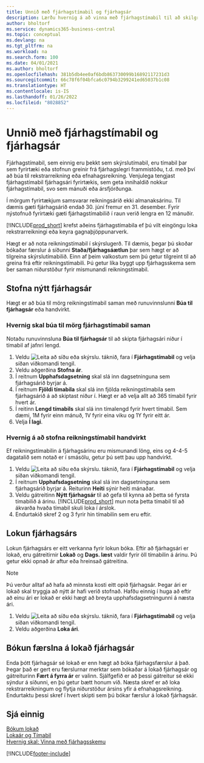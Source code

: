 ```yaml
---
title: Unnið með fjárhagstímabil og fjárhagsár
description: Lærðu hvernig á að vinna með fjárhagstímabil til að skilgreina hvenær fyrirtækið greinir frá fjárhagslegri frammistöðu.
author: bholtorf
ms.service: dynamics365-business-central
ms.topic: conceptual
ms.devlang: na
ms.tgt_pltfrm: na
ms.workload: na
ms.search.form: 100
ms.date: 04/01/2021
ms.author: bholtorf
ms.openlocfilehash: 381b5db4ee0af6bdb863730099b16892117231d3
ms.sourcegitcommit: 66c78f6f04bfca6c0794b3299241ed65037b1c08
ms.translationtype: HT
ms.contentlocale: is-IS
ms.lasthandoff: 01/26/2022
ms.locfileid: "8028852"
---
```

# <a name="working-with-accounting-periods-and-fiscal-years"></a>Unnið með fjárhagstímabil og fjárhagsár

Fjárhagstímabil, sem einnig eru þekkt sem skýrslutímabil, eru tímabil þar sem fyrirtæki eða stofnun greinir frá fjárhagslegri frammistöðu, t.d. með því að búa til rekstrarreikning eða efnahagsreikning. Venjulega tengjast fjárhagstímabil fjárhagsári fyrirtækis, sem geta innihaldið nokkur fjárhagstímabil, svo sem mánuði eða ársfjórðunga.

Í mörgum fyrirtækjum samsvarar reikningsárið ekki almanaksárinu. Til dæmis gæti fjárhagsárið endað 30. júní fremur en 31. desember. Fyrir nýstofnuð fyrirtæki gæti fjárhagstímabilið í raun verið lengra en 12 mánuðir.  

[!INCLUDE[prod_short](includes/prod_short.md)] krefst aðeins fjárhagstímabila ef þú vilt eingöngu loka rekstrarreikningi eða keyra gagnaþjöppunarverk. 

Hægt er að nota reikningstímabil í skýrslugerð. Til dæmis, þegar þú skoðar bókaðar færslur á síðunni **Staða/fjárhagsáætlun** þar sem hægt er að tilgreina skýrslutímabilið. Einn af þeim valkostum sem þú getur tilgreint til að greina frá eftir reikningstímabili. Þú getur líka byggt upp fjárhagsskema sem ber saman niðurstöður fyrir mismunandi reikningstímabil.

## <a name="creating-a-new-fiscal-year"></a>Stofna nýtt fjárhagsár

Hægt er að búa til mörg reikningstímabil saman með runuvinnslunni **Búa til fjárhagsár** eða handvirkt.

### <a name="how-to-create-accounting-periods-in-bulk"></a>Hvernig skal búa til mörg fjárhagstímabil saman

Notaðu runuvinnsluna **Búa til fjárhagsár** til að skipta fjárhagsári niður í tímabil af jafnri lengd.  

1. Veldu ![Leita að síðu eða skýrslu.](media/ui-search/search_small.png "Leit að síðu eða skýrslu tákn") táknið, fara í **Fjárhagstímabil** og velja síðan viðkomandi tengil.  
2. Veldu aðgerðina **Stofna ár**.  <!--What about the Scheduling option? Should we mention that? There's also the Report Output Type field...-->
3. Í reitnum **Upphafsdagsetning** skal slá inn dagsetninguna sem fjárhagsárið byrjar á.  
4. Í reitnum **Fjöldi tímabila** skal slá inn fjölda reikningstímabila sem fjárhagsárið á að skiptast niður í. Hægt er að velja allt að 365 tímabil fyrir hvert ár.  
5. Í reitinn **Lengd tímabils** skal slá inn tímalengd fyrir hvert tímabil. Sem dæmi, 1M fyrir einn mánuð, 1V fyrir eina viku og 1Y fyrir eitt ár.  
6. Velja **Í lagi**.  

### <a name="how-to-create-accounting-periods-manually"></a>Hvernig á að stofna reikningstímabil handvirkt

Ef reikningstímabilin á fjárhagsárinu eru mismunandi löng, eins og 4-4-5 dagatalið sem notað er í smásölu, getur þú sett þau upp handvirkt.  
  
1. Veldu ![Leita að síðu eða skýrslu.](media/ui-search/search_small.png "Leit að síðu eða skýrslu tákn") táknið, fara í **Fjárhagstímabil** og velja síðan viðkomandi tengil.  
2. Í reitnum **Upphafsdagsetning** skal slá inn dagsetninguna sem fjárhagsárið byrjar á. Reiturinn **Heiti** sýnir heiti mánaðar.  
3. Veldu gátreitinn **Nýtt fjárhagsár** til að gefa til kynna að þetta sé fyrsta tímabilið á árinu. [!INCLUDE[prod_short](includes/prod_short.md)] mun nota þetta tímabil til að ákvarða hvaða tímabil skuli loka í árslok.
4. Endurtakið skref 2 og 3 fyrir hin tímabilin sem eru eftir.  

## <a name="closing-a-fiscal-year"></a>Lokun fjárhagsárs

Lokun fjárhagsárs er eitt verkanna fyrir lokun bóka. Eftir að fjárhagsári er lokað, eru gátreitirnir **Lokað** og **Dags. læst** valdir fyrir öll tímabilin á árinu. Þú getur ekki opnað ár aftur eða hreinsað gátreitina.

> [!NOTE]  
> Þú verður alltaf að hafa að minnsta kosti eitt opið fjárhagsár. Þegar ári er lokað skal tryggja að nýtt ár hafi verið stofnað. Hafðu einnig í huga að eftir að einu ári er lokað er ekki hægt að breyta upphafsdagsetningunni á næsta ári.

1. Veldu ![Leita að síðu eða skýrslu.](media/ui-search/search_small.png "Leit að síðu eða skýrslu tákn") táknið, fara í **Fjárhagstímabil** og velja síðan viðkomandi tengil.  
2. Veldu aðgerðina **Loka ári**.  

## <a name="posting-entries-to-a-closed-fiscal-year"></a>Bókun færslna á lokað fjárhagsár

Enda þótt fjárhagsár sé lokað er enn hægt að bóka fjárhagsfærslur á það. Þegar það er gert eru færslurnar merktar sem bókaðar á lokað fjárhagsár og gátreiturinn **Fært á fyrra ár** er valinn. Sjálfgefið er að þessi gátreitur sé ekki sýndur á síðunni, en þú getur bætt honum við. Næsta skref er að loka rekstrarreikningum og flytja niðurstöður ársins yfir á efnahagsreikning. Endurtaktu þessi skref í hvert skipti sem þú bókar færslur á lokað fjárhagsár.

## <a name="see-also"></a>Sjá einnig

[Bókum lokað](year-close-books.md)  
[Lokaár og Tímabil](year-close-years-periods.md)  
[Hvernig skal: Vinna með fjárhagsskemu](bi-how-work-account-schedule.md)  


[!INCLUDE[footer-include](includes/footer-banner.md)]